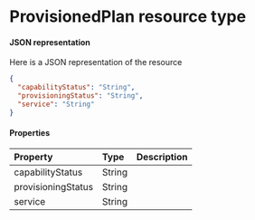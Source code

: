 # ProvisionedPlan resource type



#### JSON representation

Here is a JSON representation of the resource

<!-- {
  "blockType": "resource",
  "optionalProperties": [

  ],
  "@odata.type": "microsoft.graph.ProvisionedPlan"
}-->

```json
{
  "capabilityStatus": "String",
  "provisioningStatus": "String",
  "service": "String"
}

```
#### Properties
| Property	   | Type	|Description|
|:---------------|:--------|:----------|
|capabilityStatus|String||
|provisioningStatus|String||
|service|String||
